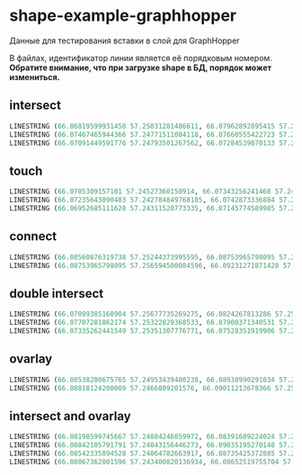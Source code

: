 # shape-example-graphhopper

Данные для тестирования вставки в слой для GraphHopper

В файлах, идентификатор линии является её порядковым номером. **Обратите внимание, что при загрузке shape в БД, порядок может измениться.**

## intersect

```SQL
LINESTRING (66.06819599931458 57.25031281486611, 66.07962892895415 57.24961189436822)
LINESTRING (66.07467465944366 57.24771511084118, 66.07660555422723 57.25186587096982)
LINESTRING (66.07091449591776 57.24793501267562, 66.07284539070133 57.252085772804264)
```

## touch

```SQL
LINESTRING (66.0705309157101 57.24527360150914, 66.07343256241468 57.245098203103325)
LINESTRING (66.07235643890483 57.242784849768185, 66.0742873336884 57.24693560989683)
LINESTRING (66.06952685111628 57.24311520773335, 66.07145774589985 57.24726596786199)
```

## connect

```SQL
LINESTRING (66.08560876319738 57.25244373995595, 66.08753965798095 57.256594500084596)
LINESTRING (66.08753965798095 57.256594500084596, 66.09231271871428 57.25592856633441)
```

## double intersect

```SQL
LINESTRING (66.07099385168904 57.25677735269275, 66.0824267813286 57.25607643219486, 66.08159655274505 57.25403511945976, 66.07016532732945 57.254770192606465)
LINESTRING (66.07707281862174 57.25322829368533, 66.07900371340531 57.25737905381398)
LINESTRING (66.07335262441549 57.25351307776771, 66.07528351919906 57.25766383789635)
```

## ovarlay

```SQL
LINESTRING (66.08538280675765 57.24953439480238, 66.08938990291034 57.24927918041815, 66.0888363036685 57.24808912999145, 66.09225337259277 57.247818841140784)
LINESTRING (66.08818124200009 57.2466809201576, 66.09011213678366 57.25083168028625)
```

## intersect and ovarlay

```SQL
LINESTRING (66.08198599745667 57.24084246059972, 66.08391689224024 57.24499322072837)
LINESTRING (66.08842105791791 57.24043156446273, 66.09035195270148 57.24458232459138)
LINESTRING (66.08542335894528 57.24064782663917, 66.08735425372885 57.244798586767814)
LINESTRING (66.08067362001596 57.243400820136934, 66.08652519755704 57.24301645820211, 66.08597857697147 57.24184140243735, 66.09066958830222 57.24151500487387)
```



